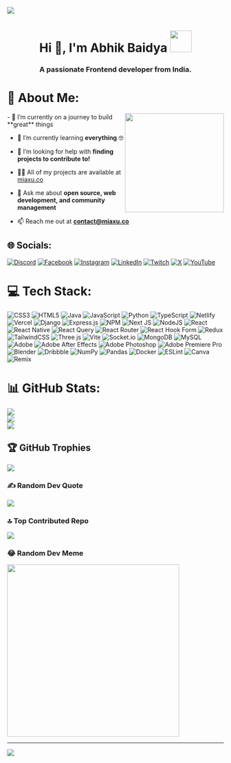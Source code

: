 
 ![](https://raw.githubusercontent.com/halfrost/halfrost/master/icons/header_.png)




<h1 align="center">Hi 👋, I'm Abhik Baidya <img src="https://media.giphy.com/media/12oufCB0MyZ1Go/giphy.gif" width="50"></h1>
<h3 align="center">A passionate Frontend developer from India.</h3>

# 💫 About Me:  
<img align='right' margin-bottom= '5' src="https://media.giphy.com/media/M9gbBd9nbDrOTu1Mqx/giphy.gif" width="230">    
- 🔭 I’m currently on a journey to build **great** things    

- 🌱 I’m currently learning **everything** 🤓

- 🤝 I’m looking for help with **finding projects to contribute to!**   

- 👨‍💻 All of my projects are available at [miaxu.co](https://www.linkedin.com/in/abhik-baidya-4b04962b9/)

- 💬 Ask me about **open source, web development, and community management**

- 📫 Reach me out at **contact@miaxu.co**



## 🌐 Socials:
[![Discord](https://img.shields.io/badge/Discord-%237289DA.svg?logo=discord&logoColor=white)](https://discord.gg/https://discord.gg/pGFkzt7kw3) [![Facebook](https://img.shields.io/badge/Facebook-%231877F2.svg?logo=Facebook&logoColor=white)](https://facebook.com/hype.abhik) [![Instagram](https://img.shields.io/badge/Instagram-%23E4405F.svg?logo=Instagram&logoColor=white)](https://instagram.com/_07toji) [![LinkedIn](https://img.shields.io/badge/LinkedIn-%230077B5.svg?logo=linkedin&logoColor=white)](https://linkedin.com/in/abhik-baidya-4b04962b9) [![Twitch](https://img.shields.io/badge/Twitch-%239146FF.svg?logo=Twitch&logoColor=white)](https://twitch.tv/hyperop07) [![X](https://img.shields.io/badge/X-black.svg?logo=X&logoColor=white)](https://x.com/@Hyper_Abhik) [![YouTube](https://img.shields.io/badge/YouTube-%23FF0000.svg?logo=YouTube&logoColor=white)](https://youtube.com/@Hyper_7) 

# 💻 Tech Stack:
![CSS3](https://img.shields.io/badge/css3-%231572B6.svg?style=flat&logo=css3&logoColor=white) ![HTML5](https://img.shields.io/badge/html5-%23E34F26.svg?style=flat&logo=html5&logoColor=white) ![Java](https://img.shields.io/badge/java-%23ED8B00.svg?style=flat&logo=openjdk&logoColor=white) ![JavaScript](https://img.shields.io/badge/javascript-%23323330.svg?style=flat&logo=javascript&logoColor=%23F7DF1E) ![Python](https://img.shields.io/badge/python-3670A0?style=flat&logo=python&logoColor=ffdd54) ![TypeScript](https://img.shields.io/badge/typescript-%23007ACC.svg?style=flat&logo=typescript&logoColor=white) ![Netlify](https://img.shields.io/badge/netlify-%23000000.svg?style=flat&logo=netlify&logoColor=#00C7B7) ![Vercel](https://img.shields.io/badge/vercel-%23000000.svg?style=flat&logo=vercel&logoColor=white) ![Django](https://img.shields.io/badge/django-%23092E20.svg?style=flat&logo=django&logoColor=white) ![Express.js](https://img.shields.io/badge/express.js-%23404d59.svg?style=flat&logo=express&logoColor=%2361DAFB) ![NPM](https://img.shields.io/badge/NPM-%23CB3837.svg?style=flat&logo=npm&logoColor=white) ![Next JS](https://img.shields.io/badge/Next-black?style=flat&logo=next.js&logoColor=white) ![NodeJS](https://img.shields.io/badge/node.js-6DA55F?style=flat&logo=node.js&logoColor=white) ![React](https://img.shields.io/badge/react-%2320232a.svg?style=flat&logo=react&logoColor=%2361DAFB) ![React Native](https://img.shields.io/badge/react_native-%2320232a.svg?style=flat&logo=react&logoColor=%2361DAFB) ![React Query](https://img.shields.io/badge/-React%20Query-FF4154?style=flat&logo=react%20query&logoColor=white) ![React Router](https://img.shields.io/badge/React_Router-CA4245?style=flat&logo=react-router&logoColor=white) ![React Hook Form](https://img.shields.io/badge/React%20Hook%20Form-%23EC5990.svg?style=flat&logo=reacthookform&logoColor=white) ![Redux](https://img.shields.io/badge/redux-%23593d88.svg?style=flat&logo=redux&logoColor=white) ![TailwindCSS](https://img.shields.io/badge/tailwindcss-%2338B2AC.svg?style=flat&logo=tailwind-css&logoColor=white) ![Three js](https://img.shields.io/badge/threejs-black?style=flat&logo=three.js&logoColor=white) ![Vite](https://img.shields.io/badge/vite-%23646CFF.svg?style=flat&logo=vite&logoColor=white) ![Socket.io](https://img.shields.io/badge/Socket.io-black?style=flat&logo=socket.io&badgeColor=010101) ![MongoDB](https://img.shields.io/badge/MongoDB-%234ea94b.svg?style=flat&logo=mongodb&logoColor=white) ![MySQL](https://img.shields.io/badge/mysql-%2300000f.svg?style=flat&logo=mysql&logoColor=white) ![Adobe](https://img.shields.io/badge/adobe-%23FF0000.svg?style=flat&logo=adobe&logoColor=white) ![Adobe After Effects](https://img.shields.io/badge/Adobe%20After%20Effects-9999FF.svg?style=flat&logo=Adobe%20After%20Effects&logoColor=white) ![Adobe Photoshop](https://img.shields.io/badge/adobe%20photoshop-%2331A8FF.svg?style=flat&logo=adobe%20photoshop&logoColor=white) ![Adobe Premiere Pro](https://img.shields.io/badge/Adobe%20Premiere%20Pro-9999FF.svg?style=flat&logo=Adobe%20Premiere%20Pro&logoColor=white) ![Blender](https://img.shields.io/badge/blender-%23F5792A.svg?style=flat&logo=blender&logoColor=white) ![Dribbble](https://img.shields.io/badge/Dribbble-EA4C89?style=flat&logo=dribbble&logoColor=white) ![NumPy](https://img.shields.io/badge/numpy-%23013243.svg?style=flat&logo=numpy&logoColor=white) ![Pandas](https://img.shields.io/badge/pandas-%23150458.svg?style=flat&logo=pandas&logoColor=white) ![Docker](https://img.shields.io/badge/docker-%230db7ed.svg?style=flat&logo=docker&logoColor=white) ![ESLint](https://img.shields.io/badge/ESLint-4B3263?style=flat&logo=eslint&logoColor=white) ![Canva](https://img.shields.io/badge/Canva-%2300C4CC.svg?style=flat&logo=Canva&logoColor=white) ![Remix](https://img.shields.io/badge/remix-%23000.svg?style=flat&logo=remix&logoColor=white)
# 📊 GitHub Stats:
![](https://github-readme-stats.vercel.app/api?username=07HypeR&theme=tokyonight&hide_border=true&include_all_commits=false&count_private=false)<br/>
![](https://github-readme-streak-stats.herokuapp.com/?user=07HypeR&theme=tokyonight&hide_border=true)<br/>
![](https://github-readme-stats.vercel.app/api/top-langs/?username=07HypeR&theme=tokyonight&hide_border=true&include_all_commits=false&count_private=false&layout=compact)

## 🏆 GitHub Trophies
![](https://github-profile-trophy.vercel.app/?username=07HypeR&theme=tokyonight&no-frame=true&no-bg=false&margin-w=4)

### ✍️ Random Dev Quote
![](https://quotes-github-readme.vercel.app/api?type=horizontal&theme=tokyonight)

### 🔝 Top Contributed Repo
![](https://github-contributor-stats.vercel.app/api?username=07HypeR&limit=5&theme=tokyonight&combine_all_yearly_contributions=true)

### 😂 Random Dev Meme
<img src='meme-api.com/gimme' style="height: 400px;"/>

---
[![](https://visitcount.itsvg.in/api?id=07HypeR&icon=4&color=9)](https://visitcount.itsvg.in)

<!-- Proudly created with GPRM ( https://gprm.itsvg.in ) -->
